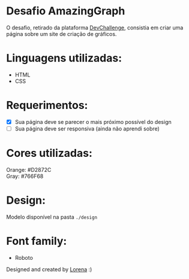 # Desafio AmazingGraph
O desafio, retirado da plataforma <a href="https://www.devchallenge.com.br/">DevChallenge</a>, consistia em criar uma página sobre um site de criação de gráficos.

# Linguagens utilizadas: 
- HTML<br>
- CSS<br>

# Requerimentos:
 - [x]  Sua página deve se parecer o mais próximo possível do design<br>
 - [ ]  Sua página deve ser responsiva (ainda não aprendi sobre)<br>

# Cores utilizadas:
Orange: #D2872C<br>
Gray: #766F68

# Design:
Modelo disponível na pasta `./design`<br>

# Font family:
- Roboto

Designed and created by  <a href="https://github.com/Lorenalgm">Lorena</a> :)
